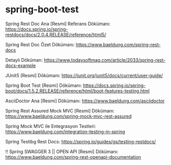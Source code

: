 # spring-boot-test

Spring Rest Doc Ana [Resmi] Referans Dökümanı: https://docs.spring.io/spring-restdocs/docs/2.0.4.RELEASE/reference/html5/

Spring Rest Doc Özet Dökümanı: https://www.baeldung.com/spring-rest-docs

Detaylı Döküman: https://www.todaysoftmag.com/article/2033/spring-rest-docs-example

JUnit5 [Resmi] Dökümanı: https://junit.org/junit5/docs/current/user-guide/

Spring Boot Test [Resmi] Dökümanı: https://docs.spring.io/spring-boot/docs/1.5.2.RELEASE/reference/html/boot-features-testing.html

AsciiDoctor Ana [Resmi] Dökümanı: https://www.baeldung.com/asciidoctor

Spring Rest Assured Mock MVC [Resmi] Dökümanı: https://www.baeldung.com/spring-mock-mvc-rest-assured

Spring Mock MVC ile Entegrasyon Testleri: https://www.baeldung.com/integration-testing-in-spring

Spring Testibg Rest Docs: https://spring.io/guides/gs/testing-restdocs/

!! Spring SWAGGER 3 || OPEN API [Resmi] Dökümanı: https://www.baeldung.com/spring-rest-openapi-documentation
